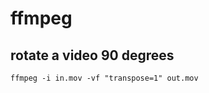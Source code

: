 # [](#ffmpeg)ffmpeg

## [](#rotate-a-video-90-degrees)rotate a video 90 degrees

    ffmpeg -i in.mov -vf "transpose=1" out.mov
